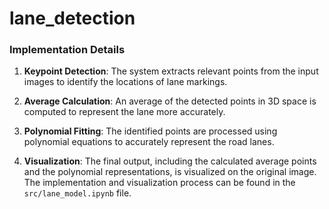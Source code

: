 # lane_detection
### Implementation Details

1. **Keypoint Detection**: The system extracts relevant points from the input images to identify the locations of lane markings.
  
2. **Average Calculation**: An average of the detected points in 3D space is computed to represent the lane more accurately.

3. **Polynomial Fitting**: The identified points are processed using polynomial equations to accurately represent the road lanes.

4. **Visualization**: The final output, including the calculated average points and the polynomial representations, is visualized on the original image. The implementation and visualization process can be found in the `src/lane_model.ipynb` file.

